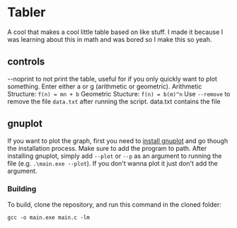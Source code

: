 # Tabler

A cool that makes a cool little table based on like stuff. I made it because I was learning about this in math and was bored so I make this so yeah.

## controls
--noprint to not print the table, useful for if you only quickly want to plot something.
Enter either a or g (arithmetic or geometric). 
Arithmetic Structure: `f(n) = mn + b`
Geometric Stucture: `f(n) = b(m)^n`
Use `--remove` to remove the file `data.txt` after running the script. data.txt contains the file

## gnuplot

If you want to plot the graph, first you need to [install gnuplot](https://sourceforge.net/projects/gnuplot/files/gnuplot/) and go though the installation process. Make sure to add the program to path. 
After installing gnuplot, simply add `--plot` or `--p` as an argument to running the file (e.g. `.\main.exe --plot`).
If you don't wanna plot it just don't add the argument.

### Building
To build, clone the repository, and run this command in the cloned folder:
```
gcc -o main.exe main.c -lm
```
